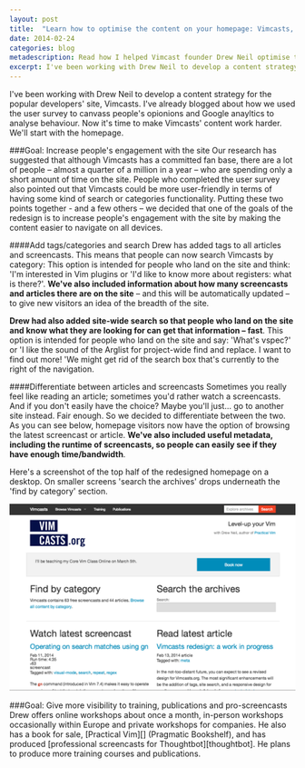 ```yaml
---
layout: post
title:  "Learn how to optimise the content on your homepage: Vimcasts, a case study"
date: 2014-02-24 
categories: blog
metadescription: Read how I helped Vimcast founder Drew Neil optimise the site's homepage.
excerpt: I've been working with Drew Neil to develop a content strategy for the popular developers' site, Vimcasts. I've already blogged about how the user survey helped us to canvass people's opionions and how Google anayltics helped us analyse people's behaviour. Now it's time to make Vimcasts' content work harder. We'll start with the homepage.
---
```


I've been working with Drew Neil to develop a content strategy for the popular developers' site, Vimcasts. I've already blogged about how we used the user survey to canvass people's opionions and Google anayltics to analyse behaviour. Now it's time to make Vimcasts' content work harder. We'll start with the homepage. 

###Goal: Increase people's engagement with the site
Our research has suggested that although Vimcasts has a committed fan base, there are a lot of people – almost a quarter of a million in a year – who are spending only a short amount of time on the site. People who completed the user survey also pointed out that Vimcasts could be more user-friendly in terms of having some kind of search or categories functionality. Putting these two points together - and a few others – we decided that one of the goals of the redesign is to increase people's engagement with the site by making the content easier to navigate on all devices.

####Add tags/categories and search
Drew has added tags to all articles and screencasts. This means that people can now search Vimcasts by category: This option is intended for people who land on the site and think: 'I'm interested in Vim plugins or 'I'd like to know more about registers: what is there?'. <strong>We've also included information about how many screencasts and articles there are on the site</strong> – and this will be automatically updated – to give new visitors an idea of the breadth of the site.

<strong>Drew had also added site-wide search so that people who land on the site and know what they are looking for can get that information – fast</strong>. This option is intended for people who land on the site and say: 'What's vspec?' or 'I like the sound of the Arglist for project-wide find and replace. I want to find out more! 'We might get rid of the search box that's currently to the right of the navigation. 

####Differentiate between articles and screencasts
Sometimes you really feel like reading an article; sometimes you'd rather watch a screencasts. And if you don't easily have the choice? Maybe you'll just... go to another site instead. Fair enough. So we decided to differentiate between the two. As you can see below, homepage visitors now have the option of browsing the latest screencast or article. <strong>We've also included useful metadata, including the runtime of screencasts, so people can easily see if they have enough time/bandwidth</strong>. 

Here's a screenshot of the top half of the redesigned homepage on a desktop. On smaller screens 'search the archives' drops underneath the 'find by category' section. 

<img class = "Vimcasts_redesign_homepage_desktop_top_half" src="/images/Vimcasts_redesign_homepage_desktop_top_half.png" alt="a screenshot of the redesigned Vimcasts homepage on a desktop">


###Goal: Give more visibility to training, publications and pro-screencasts
Drew offers online workshops about once a month, in-person workshops occasionally within Europe and private workshops for companies. He also has a book for sale, [Practical Vim][] (Pragmatic Bookshelf), and has produced [professional screencasts for Thoughtbot][thoughtbot]. He plans to produce more training courses and publications. 







